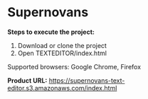 # Supernovans

**Steps to execute the project:**
1. Download or clone the project
2. Open TEXTEDITOR/index.html 

Supported browsers: Google Chrome, Firefox

**Product URL:** https://supernovans-text-editor.s3.amazonaws.com/index.html
